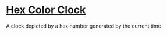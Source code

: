 # [Hex Color Clock](http://hex-clock.s3-website-us-west-1.amazonaws.com/)

A clock depicted by a hex number generated by the current time
